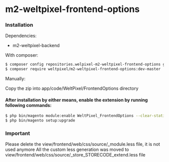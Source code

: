 # m2-weltpixel-frontend-options

### Installation

Dependencies:
 - m2-weltpixel-backend

With composer:

```sh
$ composer config repositories.welpixel-m2-weltpixel-frontend-options git git@github.com:rusdragos/m2-weltpixel-frontend-options.git
$ composer require weltpixel/m2-weltpixel-frontend-options:dev-master
```

Manually:

Copy the zip into app/code/WeltPixel/FrontendOptions directory


#### After installation by either means, enable the extension by running following commands:

```sh
$ php bin/magento module:enable WeltPixel_FrontendOptions --clear-static-content
$ php bin/magento setup:upgrade
```

### Important

Please delete the view/frontend/web/css/source/_module.less file, it is not used anymore
All the custom less generation was moved to view/frontend/web/css/source/_store_STORECODE_extend.less file